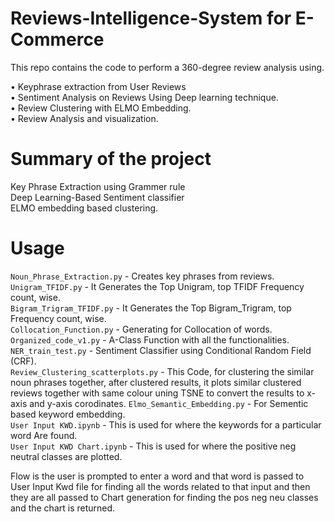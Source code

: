 # Reviews-Intelligence-System for E-Commerce
This repo contains the code to perform a 360-degree review analysis using.

•	Keyphrase extraction from User Reviews  
•	Sentiment Analysis on Reviews Using Deep learning technique.  
•	Review Clustering with ELMO Embedding.  
•	Review Analysis and visualization.  


# Summary of the project

Key Phrase Extraction using Grammer rule  
Deep Learning-Based Sentiment classifier  
ELMO embedding based clustering.  

# Usage
`Noun_Phrase_Extraction.py` - Creates key phrases from reviews.  
`Unigram_TFIDF.py` - It Generates the Top Unigram, top TFIDF Frequency count, wise.  
`Bigram_Trigram_TFIDF.py` - It Generates the Top Bigram_Trigram, top Frequency count, wise.  
`Collocation_Function.py` - Generating for Collocation of words.  
`Organized_code_v1.py` -  A-Class Function with all the functionalities.  
`NER_train_test.py` - Sentiment Classifier using Conditional Random Field (CRF).  
`Review_Clustering_scatterplots.py` - This Code, for clustering the similar noun phrases together, after clustered results, it plots similar clustered reviews together with same colour uning TSNE to convert the results to x-axis and y-axis corodinates.
`Elmo_Semantic_Embedding.py`  - For Sementic based keyword embedding.  
`User Input KWD.ipynb` - This is used for where the keywords for a particular word Are found.  
`User Input KWD Chart.ipynb` -  This is used for where the positive neg neutral classes are plotted.  



Flow is the user is prompted to enter a word and that word is passed to User Input Kwd file for finding all the words related to that input and then they are all passed to Chart generation for finding the pos neg neu classes and the chart is returned.
